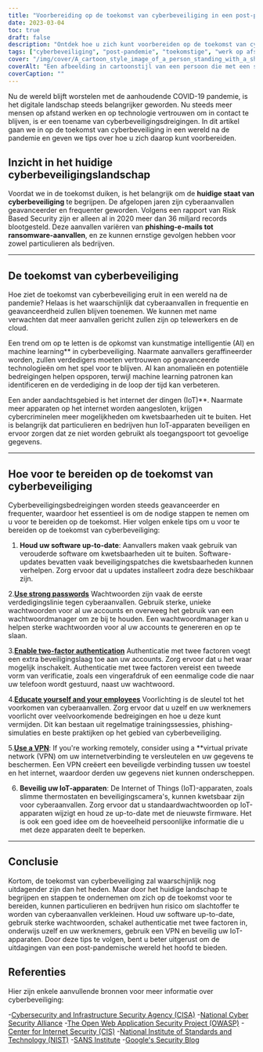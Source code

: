 ```yaml
---
title: "Voorbereiding op de toekomst van cyberbeveiliging in een post-pandemische wereld"
date: 2023-03-04
toc: true
draft: false
description: "Ontdek hoe u zich kunt voorbereiden op de toekomst van cyberbeveiliging in een post-pandemische wereld en uw risico om slachtoffer te worden van cyberaanvallen kunt verkleinen."
tags: ["cyberbeveiliging", "post-pandemie", "toekomstige", "werk op afstand", "AI", "machinaal leren", "IoT", "software-updates", "wachtwoorden", "twee-factor authenticatie", "onderwijs", "VPN", "firmware-updates", "phishing", "ransomware", "cloudbeveiliging", "gegevensbescherming", "netwerkbeveiliging", "detectie van bedreigingen", "digitale privacy"]
cover: "/img/cover/A_cartoon_style_image_of_a_person_standing_with_a_shield.png"
coverAlt: "Een afbeelding in cartoonstijl van een persoon die met een schild voor een computerscherm staat en dit beschermt tegen verschillende cyberaanvallen zoals malware, virussen, phishing en hackpogingen."
coverCaption: ""
---
```


Nu de wereld blijft worstelen met de aanhoudende COVID-19 pandemie, is het digitale landschap steeds belangrijker geworden. Nu steeds meer mensen op afstand werken en op technologie vertrouwen om in contact te blijven, is er een toename van cyberbeveiligingsdreigingen. In dit artikel gaan we in op de toekomst van cyberbeveiliging in een wereld na de pandemie en geven we tips over hoe u zich daarop kunt voorbereiden.

## Inzicht in het huidige cyberbeveiligingslandschap

Voordat we in de toekomst duiken, is het belangrijk om de **huidige staat van cyberbeveiliging** te begrijpen. De afgelopen jaren zijn cyberaanvallen geavanceerder en frequenter geworden. Volgens een rapport van Risk Based Security zijn er alleen al in 2020 meer dan 36 miljard records blootgesteld. Deze aanvallen variëren van **phishing-e-mails tot ransomware-aanvallen**, en ze kunnen ernstige gevolgen hebben voor zowel particulieren als bedrijven.

______

## De toekomst van cyberbeveiliging

Hoe ziet de toekomst van cyberbeveiliging eruit in een wereld na de pandemie? Helaas is het waarschijnlijk dat cyberaanvallen in frequentie en geavanceerdheid zullen blijven toenemen. We kunnen met name verwachten dat meer aanvallen gericht zullen zijn op telewerkers en de cloud.

Een trend om op te letten is de opkomst van kunstmatige intelligentie (AI) en machine learning** in cyberbeveiliging. Naarmate aanvallers geraffineerder worden, zullen verdedigers moeten vertrouwen op geavanceerde technologieën om het spel voor te blijven. AI kan anomalieën en potentiële bedreigingen helpen opsporen, terwijl machine learning patronen kan identificeren en de verdediging in de loop der tijd kan verbeteren.

Een ander aandachtsgebied is het internet der dingen (IoT)**. Naarmate meer apparaten op het internet worden aangesloten, krijgen cybercriminelen meer mogelijkheden om kwetsbaarheden uit te buiten. Het is belangrijk dat particulieren en bedrijven hun IoT-apparaten beveiligen en ervoor zorgen dat ze niet worden gebruikt als toegangspoort tot gevoelige gegevens.

______

## Hoe voor te bereiden op de toekomst van cyberbeveiliging

Cyberbeveiligingsbedreigingen worden steeds geavanceerder en frequenter, waardoor het essentieel is om de nodige stappen te nemen om u voor te bereiden op de toekomst. Hier volgen enkele tips om u voor te bereiden op de toekomst van cyberbeveiliging:

1. **Houd uw software up-to-date**: Aanvallers maken vaak gebruik van verouderde software om kwetsbaarheden uit te buiten. Software-updates bevatten vaak beveiligingspatches die kwetsbaarheden kunnen verhelpen. Zorg ervoor dat u updates installeert zodra deze beschikbaar zijn.

2.[**Use strong passwords**](https://simeononsecurity.ch/articles/the-importance-of-password-security-and-best-practices/) Wachtwoorden zijn vaak de eerste verdedigingslinie tegen cyberaanvallen. Gebruik sterke, unieke wachtwoorden voor al uw accounts en overweeg het gebruik van een wachtwoordmanager om ze bij te houden. Een wachtwoordmanager kan u helpen sterke wachtwoorden voor al uw accounts te genereren en op te slaan.

3.[**Enable two-factor authentication**](https://simeononsecurity.ch/articles/what-are-the-diferent-kinds-of-factors-in-mfa/) Authenticatie met twee factoren voegt een extra beveiligingslaag toe aan uw accounts. Zorg ervoor dat u het waar mogelijk inschakelt. Authenticatie met twee factoren vereist een tweede vorm van verificatie, zoals een vingerafdruk of een eenmalige code die naar uw telefoon wordt gestuurd, naast uw wachtwoord.

4.[**Educate yourself and your employees**](https://simeononsecurity.ch/articles/how-to-build-and-manage-an-effective-cybersecurity-awareness-training-program/) Voorlichting is de sleutel tot het voorkomen van cyberaanvallen. Zorg ervoor dat u uzelf en uw werknemers voorlicht over veelvoorkomende bedreigingen en hoe u deze kunt vermijden. Dit kan bestaan uit regelmatige trainingssessies, phishing-simulaties en beste praktijken op het gebied van cyberbeveiliging.

5.[**Use a VPN**](https://simeononsecurity.ch/recommendations/vpns/): If you're working remotely, consider using a **virtual private network (VPN) om uw internetverbinding te versleutelen en uw gegevens te beschermen. Een VPN creëert een beveiligde verbinding tussen uw toestel en het internet, waardoor derden uw gegevens niet kunnen onderscheppen.

6. **Beveilig uw IoT-apparaten**: De Internet of Things (IoT)-apparaten, zoals slimme thermostaten en beveiligingscamera's, kunnen kwetsbaar zijn voor cyberaanvallen. Zorg ervoor dat u standaardwachtwoorden op IoT-apparaten wijzigt en houd ze up-to-date met de nieuwste firmware. Het is ook een goed idee om de hoeveelheid persoonlijke informatie die u met deze apparaten deelt te beperken.

______

## Conclusie

Kortom, de toekomst van cyberbeveiliging zal waarschijnlijk nog uitdagender zijn dan het heden. Maar door het huidige landschap te begrijpen en stappen te ondernemen om zich op de toekomst voor te bereiden, kunnen particulieren en bedrijven hun risico om slachtoffer te worden van cyberaanvallen verkleinen. Houd uw software up-to-date, gebruik sterke wachtwoorden, schakel authenticatie met twee factoren in, onderwijs uzelf en uw werknemers, gebruik een VPN en beveilig uw IoT-apparaten. Door deze tips te volgen, bent u beter uitgerust om de uitdagingen van een post-pandemische wereld het hoofd te bieden.

## Referenties

Hier zijn enkele aanvullende bronnen voor meer informatie over cyberbeveiliging:

-[Cybersecurity and Infrastructure Security Agency (CISA)](https://www.cisa.gov/cybersecurity)
-[National Cyber Security Alliance](https://staysafeonline.org/cybersecurity-awareness-month/)
-[The Open Web Application Security Project (OWASP)](https://owasp.org/)
-[Center for Internet Security (CIS)](https://www.cisecurity.org/)
-[National Institute of Standards and Technology (NIST)](https://www.nist.gov/cyberframework)
-[SANS Institute](https://www.sans.org/)
-[Google's Security Blog](https://security.googleblog.com/)